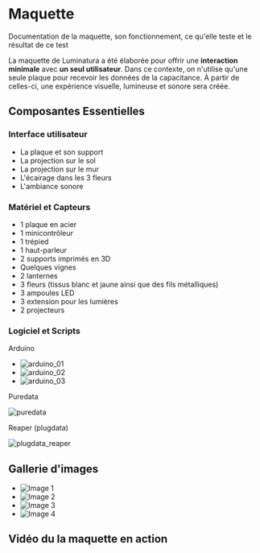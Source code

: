 # Maquette
Documentation de la maquette, son fonctionnement, ce qu'elle teste et le résultat de ce test

La maquette de Luminatura a été élaborée pour offrir une **interaction minimale** avec **un seul utilisateur**. Dans ce contexte, on n'utilise qu'une seule plaque pour recevoir les données de la capacitance. À partir de celles-ci, une expérience visuelle, lumineuse et sonore sera créée.

## Composantes Essentielles
### Interface utilisateur
* La plaque et son support
* La projection sur le sol
* La projection sur le mur
* L'écairage dans les 3 fleurs
* L'ambiance sonore

### Matériel et Capteurs
* 1 plaque en acier
* 1 minicontrôleur
* 1 trépied
* 1 haut-parleur
* 2 supports imprimés en 3D
* Quelques vignes
* 2 lanternes
* 3 fleurs (tissus blanc et jaune ainsi que des fils métalliques)
* 3 ampoules LED
* 3 extension pour les lumières
* 2 projecteurs

### Logiciel et Scripts
Arduino

* ![arduino_01](https://github.com/user-attachments/assets/fb2f3160-0e9a-4bfe-85da-dd7367858de0)
* ![arduino_02](https://github.com/user-attachments/assets/98586416-2346-40d8-b4fd-1fb0981f1fac)
* ![arduino_03](https://github.com/user-attachments/assets/436a39ad-e6e8-449e-bdde-35cd340b6578)

Puredata

![puredata](https://github.com/user-attachments/assets/15a58055-21bb-4a53-b98e-bf5a1802eb9a)

Reaper (plugdata)

![plugdata_reaper](https://github.com/user-attachments/assets/498680ee-5013-4df6-a187-a7362f703eae)


## Gallerie d'images

* ![Image 1](https://placehold.co/400x400?text=1+image)
* ![Image 2](https://placehold.co/400x400?text=2+image)
* ![Image 3](https://placehold.co/400x400?text=3+image)
* ![Image 4](https://placehold.co/400x400?text=4+image)

## Vidéo du la maquette en action
